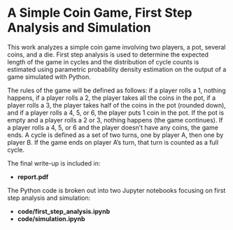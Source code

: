 # A Simple Coin Game, First Step Analysis and Simulation
This work analyzes a simple coin game involving two players, a pot, several coins, and a die. First step analysis is used to determine the expected length of the game in cycles and the distribution of cycle counts is estimated using parametric probability density estimation on the output of a game simulated with Python. 

The rules of the game will be defined as follows: if a player rolls a 1, nothing happens, if a player rolls a 2, the player takes all the coins in the pot, if a player rolls a 3, the player takes half of the coins in the pot (rounded down), and if a player rolls a 4, 5, or 6, the player puts 1 coin in the pot. If the pot is empty and a player rolls a 2 or 3, nothing happens (the game continues). If a player rolls a 4, 5, or 6 and the player doesn’t have any coins, the game ends. A cycle is defined as a set of two turns, one by player A, then one by player B. If the game ends on player A’s turn, that turn is counted as a full cycle. 

The final write-up is included in: <br>
* **report.pdf** 

The Python code is broken out into two Jupyter notebooks focusing on first step analysis and simulation:<br>
* **code/first_step_analysis.ipynb** <br>
* **code/simulation.ipynb**
